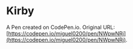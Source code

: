 # Kirby

A Pen created on CodePen.io. Original URL: [https://codepen.io/miguel0200/pen/NWpwNRj](https://codepen.io/miguel0200/pen/NWpwNRj).


